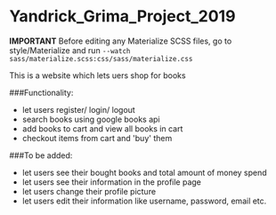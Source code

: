 # Yandrick_Grima_Project_2019

**IMPORTANT** Before editing any Materialize SCSS files, go to style/Materialize and run
```--watch sass/materialize.scss:css/sass/materialize.css```

This is a website which lets uers shop for books

###Functionality: 
* let users register/ login/ logout
* search books using google books api
* add books to cart and view all books in cart
* checkout items from cart and 'buy' them

###To be added:
* let users see their bought books and total amount of money spend
* let users see their information in the profile page
* let users change their profile picture
* let users edit their information like username, password, email etc.